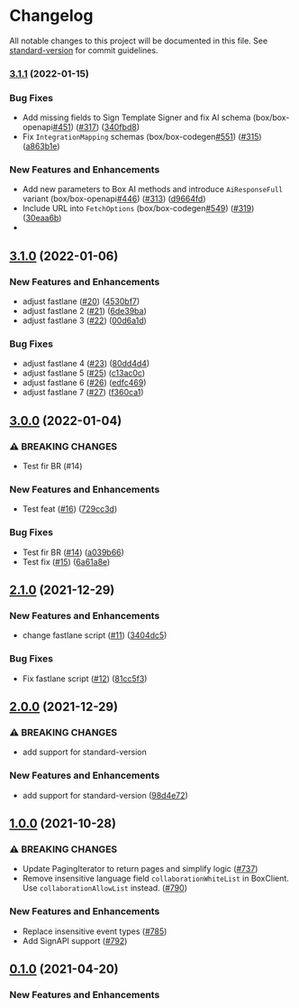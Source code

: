# Changelog

All notable changes to this project will be documented in this file. See [standard-version](https://github.com/conventional-changelog/standard-version) for commit guidelines.

### [3.1.1](https://github.com/arjankowski/github-actions-release-test/compare/v3.1.0...v3.1.1) (2022-01-15)


### Bug Fixes

* Add missing fields to Sign Template Signer and fix AI schema (box/box-openapi[#451](https://github.com/box/box-typescript-sdk-gen/issues/451)) ([#317](https://github.com/box/box-typescript-sdk-gen/issues/317)) ([340fbd8](https://github.com/box/box-typescript-sdk-gen/commit/340fbd84f6fa408155c6a2a4b9b7b03b88f76f24))
* Fix `IntegrationMapping` schemas (box/box-codegen[#551](https://github.com/box/box-typescript-sdk-gen/issues/551)) ([#315](https://github.com/box/box-typescript-sdk-gen/issues/315)) ([a863b1e](https://github.com/box/box-typescript-sdk-gen/commit/a863b1eb8fcfccd78714e3f52ce96d89ef69ca72))


### New Features and Enhancements

* Add new parameters to Box AI methods and introduce `AiResponseFull` variant (box/box-openapi[#446](https://github.com/box/box-typescript-sdk-gen/issues/446)) ([#313](https://github.com/box/box-typescript-sdk-gen/issues/313)) ([d9664fd](https://github.com/box/box-typescript-sdk-gen/commit/d9664fd7d431685c8e115415085bbe69d17f272d))
* Include URL into `FetchOptions` (box/box-codegen[#549](https://github.com/box/box-typescript-sdk-gen/issues/549)) ([#319](https://github.com/box/box-typescript-sdk-gen/issues/319)) ([30eaa6b](https://github.com/box/box-typescript-sdk-gen/commit/30eaa6ba7aa0fcd5e2f71026d7bf58729d387221))
* 
## [3.1.0](https://github.com/arjankowski/github-actions-release-test/compare/v3.0.0...v3.1.0) (2022-01-06)


### New Features and Enhancements

* adjust fastlane ([#20](https://github.com/arjankowski/github-actions-release-test/issues/20)) ([4530bf7](https://github.com/arjankowski/github-actions-release-test/commit/4530bf7c2933c6c858ca66505aeb77fef9e63743))
* adjust fastlane 2 ([#21](https://github.com/arjankowski/github-actions-release-test/issues/21)) ([6de39ba](https://github.com/arjankowski/github-actions-release-test/commit/6de39ba4fe16c7a4cb6c83e48e0a3b77a6efc438))
* adjust fastlane 3 ([#22](https://github.com/arjankowski/github-actions-release-test/issues/22)) ([00d6a1d](https://github.com/arjankowski/github-actions-release-test/commit/00d6a1d1b828158b67ae7d657fda3bbec832aa05))

### Bug Fixes

* adjust fastlane 4 ([#23](https://github.com/arjankowski/github-actions-release-test/issues/23)) ([80dd4d4](https://github.com/arjankowski/github-actions-release-test/commit/80dd4d4b43f12206bb2297d995ed86fa4fb72073))
* adjust fastlane 5 ([#25](https://github.com/arjankowski/github-actions-release-test/issues/25)) ([c13ac0c](https://github.com/arjankowski/github-actions-release-test/commit/c13ac0c9b01d952e460753ed20216bf914f22ff8))
* adjust fastlane 6 ([#26](https://github.com/arjankowski/github-actions-release-test/issues/26)) ([edfc469](https://github.com/arjankowski/github-actions-release-test/commit/edfc4698f99da65e3c90a2718e3150c0cfc1beab))
* adjust fastlane 7 ([#27](https://github.com/arjankowski/github-actions-release-test/issues/27)) ([f360ca1](https://github.com/arjankowski/github-actions-release-test/commit/f360ca1f189db806053ad6abc5f903fec31db21a))

## [3.0.0](https://github.com/arjankowski/github-actions-release-test/compare/v2.1.0...v3.0.0) (2022-01-04)


### ⚠ BREAKING CHANGES

* Test fir BR (#14)

### New Features and Enhancements

* Test feat ([#16](https://github.com/arjankowski/github-actions-release-test/issues/16)) ([729cc3d](https://github.com/arjankowski/github-actions-release-test/commit/729cc3d853379cfaa820934a0a2c45f8575a355e))

### Bug Fixes

* Test fir BR ([#14](https://github.com/arjankowski/github-actions-release-test/issues/14)) ([a039b66](https://github.com/arjankowski/github-actions-release-test/commit/a039b66d90bd8188b1fda7e950f89d0c1d56e9ca))
* Test fix ([#15](https://github.com/arjankowski/github-actions-release-test/issues/15)) ([6a61a8e](https://github.com/arjankowski/github-actions-release-test/commit/6a61a8e9152a48c803917cf8818b152a60241984))

## [2.1.0](https://github.com/arjankowski/github-actions-release-test/compare/v2.0.0...v2.1.0) (2021-12-29)


### New Features and Enhancements

* change fastlane script ([#11](https://github.com/arjankowski/github-actions-release-test/issues/11)) ([3404dc5](https://github.com/arjankowski/github-actions-release-test/commit/3404dc5aa3afca486dd6bdf2f9c90a50eca52874))

### Bug Fixes

* Fix fastlane script ([#12](https://github.com/arjankowski/github-actions-release-test/issues/12)) ([81cc5f3](https://github.com/arjankowski/github-actions-release-test/commit/81cc5f338c9b4ec9a28aa22cb9f9dc102f2cf0b1))

## [2.0.0](https://github.com/arjankowski/github-actions-release-test/compare/v1.0.0...v2.0.0) (2021-12-29)


### ⚠ BREAKING CHANGES

* add support for standard-version

### New Features and Enhancements

* add support for standard-version ([98d4e72](https://github.com/arjankowski/github-actions-release-test/commit/98d4e7272f2aab229ea5b32628a9aeab39747f34))

## [1.0.0](https://github.com/box/box-ios-sdk/compare/v4.4.0...v5.0.0) (2021-10-28)

### ⚠ BREAKING CHANGES

- Update PagingIterator to return pages and simplify logic ([#737](https://github.com/box/box-ios-sdk/pull/737))
- Remove insensitive language field `collaborationWhiteList` in BoxClient. Use `collaborationAllowList` instead. ([#790](https://github.com/box/box-ios-sdk/pull/790))

### New Features and Enhancements

- Replace insensitive event types ([#785](https://github.com/box/box-ios-sdk/pull/785))
- Add SignAPI support ([#792](https://github.com/box/box-ios-sdk/pull/792))

## [0.1.0](https://github.com/box/box-ios-sdk/compare/v4.3.0...v4.4.0) (2021-04-20)

### New Features and Enhancements
